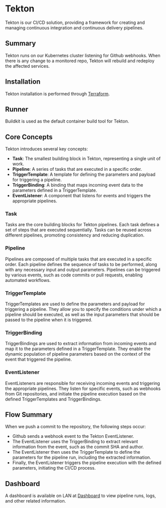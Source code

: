 # Tekton

Tekton is our CI/CD solution, providing a framework for creating and managing continuous integration and continuous delivery pipelines.

## Summary

Tekton runs on our Kubernetes cluster listening for Github webhooks. When there is any change to a monitored repo, Tekton will rebuild and redeploy the affected services.

## Installation

Tekton installation is performed through [Terraform](terraform.md).

## Runner

Buildkit is used as the default container build tool for Tekton.

## Core Concepts

Tekton introduces several key concepts:

- **Task**: The smallest building block in Tekton, representing a single unit of work.
- **Pipeline**: A series of tasks that are executed in a specific order.
- **TriggerTemplate**: A template for defining the parameters and payload for triggering a pipeline.
- **TriggerBinding**: A binding that maps incoming event data to the parameters defined in a TriggerTemplate.
- **EventListener**: A component that listens for events and triggers the appropriate pipelines.

### Task

Tasks are the core building blocks for Tekton pipelines. Each task defines a set of steps that are executed sequentially. Tasks can be reused across different pipelines, promoting consistency and reducing duplication.

### Pipeline

Pipelines are composed of multiple tasks that are executed in a specific order. Each pipeline defines the sequence of tasks to be performed, along with any necessary input and output parameters. Pipelines can be triggered by various events, such as code commits or pull requests, enabling automated workflows.

### TriggerTemplate

TriggerTemplates are used to define the parameters and payload for triggering a pipeline. They allow you to specify the conditions under which a pipeline should be executed, as well as the input parameters that should be passed to the pipeline when it is triggered.

### TriggerBinding

TriggerBindings are used to extract information from incoming events and map it to the parameters defined in a TriggerTemplate. They enable the dynamic population of pipeline parameters based on the context of the event that triggered the pipeline.

### EventListener

EventListeners are responsible for receiving incoming events and triggering the appropriate pipelines. They listen for specific events, such as webhooks from Git repositories, and initiate the pipeline execution based on the defined TriggerTemplates and TriggerBindings.

## Flow Summary

When we push a commit to the repository, the following steps occur:

- Github sends a webhook event to the Tekton EventListener.
- The EventListener uses the TriggerBinding to extract relevant information from the event, such as the commit SHA and author.
- The EventListener then uses the TriggerTemplate to define the parameters for the pipeline run, including the extracted information.
- Finally, the EventListener triggers the pipeline execution with the defined parameters, initiating the CI/CD process.

## Dashboard

A dashboard is available on LAN at [Dashboard](tekton-dashboard.local) to view pipeline runs, logs, and other related information.